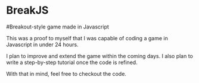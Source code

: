 BreakJS
=======

#Breakout-style game made in Javascript

This was a proof to myself that I was capable of coding a game in Javascript in under 24 hours.

I plan to improve and extend the game within the coming days. I also plan to write a step-by-step tutorial once the code is refined.

With that in mind, feel free to checkout the code.
